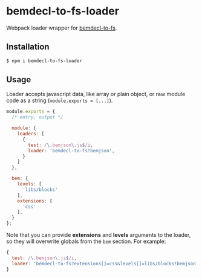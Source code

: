 bemdecl-to-fs-loader
====================

Webpack loader wrapper for [bemdecl-to-fs](https://github.com/sullenor/bemdecl-to-fs).

## Installation

```bash
$ npm i bemdecl-to-fs-loader
```

## Usage

Loader accepts javascript data, like array or plain object, or raw module code as a string (`module.exports = [...]`).

```javascript
module.exports = {
  /* entry, output */

  module: {
    loaders: [
      {
        test: /\.bemjson\.js$/i,
        loader: 'bemdecl-to-fs!bemjson',
      }
    ]
  },

  bem: {
    levels: [
      'libs/blocks'
    ],
    extensions: [
      'css'
    ],
  }
};
```

Note that you can provide **extensions** and **levels** arguments to the loader, so they will overwrite globals from the `bem` section. For example:

```javascript
{
  test: /\.bemjson\.js$/i,
  loader: 'bemdecl-to-fs?extensions[]=css&levels[]=libs/blocks!bemjson',
}
```
